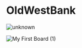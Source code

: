 # OldWestBank
 
![unknown](https://user-images.githubusercontent.com/26264834/198813670-4b67f7d0-43a7-489e-ac6d-e54d7c2aae04.png)

![My First Board (1)](https://user-images.githubusercontent.com/26264834/198813678-cba1323e-d4b5-448b-8472-df63b7651a52.jpg)
